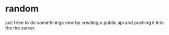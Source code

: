 # random



just tried to do somethinngs new by creating a public api and pushing it into the the server.
